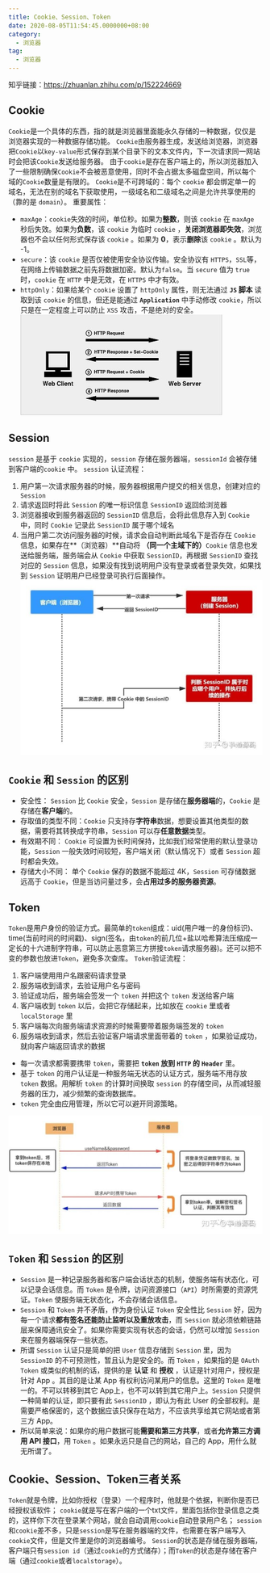 ```yaml
---
title: Cookie、Session、Token
date: 2020-08-05T11:54:45.0000000+08:00
category:
  - 浏览器
tag:
  - 浏览器
---
```


知乎链接：<https://zhuanlan.zhihu.com/p/152224669>

## **Cookie**

`Cookie`是一个具体的东西，指的就是浏览器里面能永久存储的一种数据，仅仅是浏览器实现的一种数据存储功能。
`Cookie`由服务器生成，发送给浏览器，浏览器把`Cookie`以`key-value`形式保存到某个目录下的文本文件内，下一次请求同一网站时会把该`Cookie`发送给服务器。
由于`cookie`是存在客户端上的，所以浏览器加入了一些限制确保`Cookie`不会被恶意使用，同时不会占据太多磁盘空间，所以每个域的`Cookie`数量是有限的。
`Cookie`是不可跨域的：每个 `cookie` 都会绑定单一的域名，无法在别的域名下获取使用，一级域名和二级域名之间是允许共享使用的（靠的是 `domain`）。
重要属性：

-   `maxAge`：`cookie`失效的时间，单位秒。如果为**整数**，则该 `cookie` 在 `maxAge` 秒后失效。如果为**负数**，该 `cookie` 为临时 `cookie` ，**关闭浏览器即失效**，浏览器也不会以任何形式保存该 `cookie` 。如果为 **0**，表示**删除**该 `cookie` 。默认为 -1。
-   `secure`：该 `cookie` 是否仅被使用安全协议传输。安全协议有 `HTTPS`，`SSL`等，在网络上传输数据之前先将数据加密。默认为`false`。当 `secure` 值为 `true` 时，`cookie` 在 `HTTP` 中是无效，在 `HTTPS` 中才有效。
-   `httpOnly`：如果给某个 `cookie` 设置了 `httpOnly` 属性，则无法通过 **`JS` 脚本** 读取到该 `cookie` 的信息，但还是能通过 **`Application`** 中手动修改 `cookie`，所以只是在一定程度上可以防止 `XSS` 攻击，不是绝对的安全。
![image-20220627104652214](./img/image-20220627104652214.png)

## **Session**

`session` 是基于 `cookie` 实现的，`session` 存储在服务器端，`sessionId` 会被存储到客户端的`cookie` 中。
`session` 认证流程：

1.  用户第一次请求服务器的时候，服务器根据用户提交的相关信息，创建对应的 `Session`
2.  请求返回时将此 `Session` 的唯一标识信息 `SessionID` 返回给浏览器
3.  浏览器接收到服务器返回的 `SessionID` 信息后，会将此信息存入到 `Cookie` 中，同时 `Cookie` 记录此 `SessionID` 属于哪个域名
4.  当用户第二次访问服务器的时候，请求会自动判断此域名下是否存在 `Cookie` 信息，如果存在**（浏览器）**自动将 **（同一个主域下的）**`Cookie` 信息也发送给服务端，服务端会从 `Cookie` 中获取 `SessionID`，再根据 `SessionID` 查找对应的 `Session` 信息，如果没有找到说明用户没有登录或者登录失效，如果找到 `Session` 证明用户已经登录可执行后面操作。
![image-20220627104724151](./img/image-20220627104724151.png)

## **`Cookie` 和 `Session` 的区别**

-   安全性： `Session` 比 `Cookie` 安全，`Session` 是存储在**服务器端**的，`Cookie` 是存储在**客户端**的。
-   存取值的类型不同：`Cookie` 只支持存**字符串**数据，想要设置其他类型的数据，需要将其转换成字符串，`Session` 可以存**任意数据**类型。
-   有效期不同： `Cookie` 可设置为长时间保持，比如我们经常使用的默认登录功能，`Session` 一般失效时间较短，客户端关闭（默认情况下）或者 `Session` 超时都会失效。
-   存储大小不同： 单个 `Cookie` 保存的数据不能超过 4K，`Session` 可存储数据远高于 `Cookie`，但是当访问量过多，会**占用过多的服务器资源**。

## **Token**

`Token`是用户身份的验证方式。最简单的`token`组成：uid(用户唯一的身份标识)、time(当前时间的时间戳)、sign(签名，由`token`的前几位+盐以哈希算法压缩成一定长的十六进制字符串，可以防止恶意第三方拼接`token`请求服务器)。还可以把不变的参数也放进`Token`，避免多次查库。
`Token`验证流程：

1.  客户端使用用户名跟密码请求登录
2.  服务端收到请求，去验证用户名与密码
3.  验证成功后，服务端会签发一个 `token` 并把这个 `token` 发送给客户端
4.  客户端收到 `token` 以后，会把它存储起来，比如放在 `cookie` 里或者 `localStorage` 里
5.  客户端每次向服务端请求资源的时候需要带着服务端签发的 `token`
6.  服务端收到请求，然后去验证客户端请求里面带着的 `token` ，如果验证成功，就向客户端返回请求的数据

-   每一次请求都需要携带 `token`，需要把 **`token` 放到 `HTTP` 的 `Header`** 里。
-   基于 `token` 的用户认证是一种服务端无状态的认证方式，服务端不用存放 `token` 数据。用解析 `token` 的计算时间换取 `session` 的存储空间，从而减轻服务器的压力，减少频繁的查询数据库。
-   `token` 完全由应用管理，所以它可以避开同源策略。

![image-20220627104828914](./img/image-20220627104828914.png)

## **`Token` 和 `Session` 的区别**

-   `Session` 是一种记录服务器和客户端会话状态的机制，使服务端有状态化，可以记录会话信息。而 `Token` 是令牌，访问资源接口（`API`）时所需要的资源凭证。`Token` 使服务端无状态化，不会存储会话信息。
-   `Session` 和 `Token` 并不矛盾，作为身份认证 `Token` 安全性比 `Session` 好，因为每一个请求**都有签名还能防止监听以及重放攻击**，而 `Session` 就必须依赖链路层来保障通讯安全了。如果你需要实现有状态的会话，仍然可以增加 `Session` 来在服务器端保存一些状态。
-   所谓 `Session` 认证只是简单的把 `User` 信息存储到 `Session` 里，因为 `SessionID` 的不可预测性，暂且认为是安全的。而 `Token` ，如果指的是 `OAuth Token` 或类似的机制的话，提供的是 **认证** 和 **授权** ，认证是针对用户，授权是针对 App 。其目的是让某 App 有权利访问某用户的信息。这里的 `Token` 是唯一的。不可以转移到其它 App上，也不可以转到其它用户上。`Session` 只提供一种简单的认证，即只要有此 `SessionID` ，即认为有此 User 的全部权利。是需要严格保密的，这个数据应该只保存在站方，不应该共享给其它网站或者第三方 App。
-   所以简单来说：如果你的用户数据可能**需要和第三方共享**，或者**允许第三方调用 API 接口**，用 `Token` 。如果永远只是自己的网站，自己的 App，用什么就无所谓了。

## **Cookie、Session、Token三者关系**

`Token`就是令牌，比如你授权（登录）一个程序时，他就是个依据，判断你是否已经授权该软件；
`cookie`就是写在客户端的一个txt文件，里面包括你登录信息之类的，这样你下次在登录某个网站，就会自动调用`cookie`自动登录用户名；
`session`和`cookie`差不多，只是`session`是写在服务器端的文件，也需要在客户端写入`cookie`文件，但是文件里是你的浏览器编号。
`Session`的状态是存储在服务器端，客户端只有`session id`（通过`cookie`的方式储存）；而`Token`的状态是存储在客户端（通过`cookie`或者`localstorage`）。
